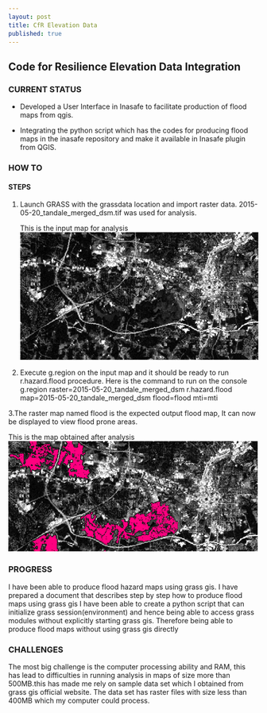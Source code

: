 ```yaml
---
layout: post
title: CfR Elevation Data
published: true
---
```


## Code for Resilience Elevation Data Integration


### CURRENT STATUS
* Developed a User Interface in Inasafe to facilitate production of flood maps from qgis.

* Integrating the python script which has the codes for producing flood maps in the inasafe repository and make it available in Inasafe plugin  from QGIS.

### HOW TO 

#### STEPS

1. Launch GRASS with the grassdata location and import raster data.
   2015-05-20_tandale_merged_dsm.tif was used for analysis.

    This is the input map for analysis
![Input Map](https://raw.githubusercontent.com/Mloweedgar/Mloweedgar.github.io/master/images/input_map_sm.png)


2. Execute g.region on the input map and it should be ready to run r.hazard.flood procedure. Here is the command to run on the    console
          g.region raster=2015-05-20_tandale_merged_dsm
          r.hazard.flood map=2015-05-20_tandale_merged_dsm flood=flood mti=mti


3.The raster map named flood is the expected output flood map, It can now be displayed to view flood prone areas.


This is the map obtained after analysis 
![Flood Map](https://raw.githubusercontent.com/Mloweedgar/Mloweedgar.github.io/master/images/flood_hazard_map.png)




### PROGRESS 
I have been able to produce flood hazard maps using grass gis. I have prepared a document that describes step by step how to produce flood maps using grass gis
I have been able to create a python script that can initialize grass session(environment) and hence being able to access grass modules without explicitly starting grass gis. Therefore being able to produce flood maps without using grass gis directly


### CHALLENGES
The most big challenge is the computer processing ability and RAM, this has lead to difficulties in running analysis in maps of size more than 500MB.this has made me rely on sample data set which I obtained from grass gis official website. The data set has raster files with size less than 400MB which my computer could process.

